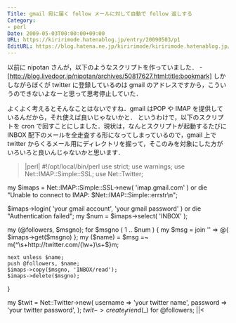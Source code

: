 ```yaml
---
Title: gmail 宛に届く follow メールに対して自動で follow 返しする
Category:
- perl
Date: 2009-05-03T00:00:00+09:00
URL: https://kiririmode.hatenablog.jp/entry/20090503/p1
EditURL: https://blog.hatena.ne.jp/kiririmode/kiririmode.hatenablog.jp/atom/entry/8454420450078213161
---
```



以前に nipotan さんが，以下のようなスクリプトを作っていました．
-[http://blog.livedoor.jp/nipotan/archives/50817627.html:title:bookmark]
しかしながらぼくが twitter に登録しているのは gmail のアドレスですから，こういうのできないよなーと思って思考停止していた．

よくよく考えるとそんなことはないですね．gmail はPOP や IMAP を提供しているんだから，それ使えば良いじゃないかと．
というわけで，以下のスクリプトを cron で回すことにしました．現状は，なんとスクリプトが起動するたびに INBOX 配下のメールを全走査する形になってしまっているので，gmail 上で twitter からくるメール用にディレクトリを掘って，そこのみを対象にした方がいろいろと良いんじゃないかと思います．
>|perl|
#!/opt/local/bin/perl
use strict;
use warnings;
use Net::IMAP::Simple::SSL;
use Net::Twitter;

my $imaps = Net::IMAP::Simple::SSL->new( 'imap.gmail.com' )
    or die "Unable to connect to IMAP: $Net::IMAP::Simple::errstr\n";

$imaps->login( 'your gmail account', 'your gmail password' )
    or die "Authentication failed";
my $num = $imaps->select( 'INBOX' );

my (@followers, $msgno);
for $msgno ( 1 .. $num ) {
    my $msg = join '' => @{ $imaps->get($msgno) };
    my ($name) = $msg =~ m{^\s+http://twitter\.com/(\w+)\s+$}m;

    next unless $name;
    push @followers, $name;
    $imaps->copy($msgno, 'INBOX/read');
    $imaps->delete($msgno);
}

my $twit = Net::Twitter->new(
    username => 'your twitter name',
    password => 'your twitter password',
);
$twit->create_friend($_) for @followers;
||<
